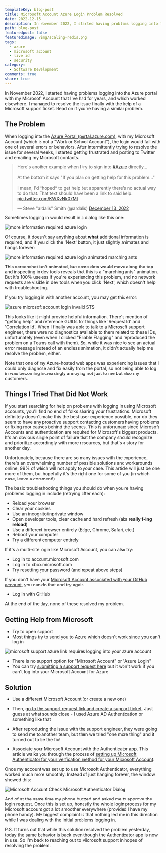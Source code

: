```yaml
---
templateKey: blog-post
title: Microsoft Account Azure Login Problem Resolved
date: 2022-12-15
description: In November 2022, I started having problems logging into the Azure portal with my Microsoft Account that I've had for years, and which worked elsewhere. I managed to resolve the issue finally with the help of a Microsoft support ticket. Read on if you're having a similar problem.
path: blog-post
featuredpost: false
featuredimage: /img/scaling-redis.png
tags:
  - azure
  - microsoft account
  - live id
  - security
category:
  - Software Development
comments: true
share: true
---
```


In November 2022, I started having problems logging into the Azure portal with my Microsoft Account that I've had for years, and which worked elsewhere. I managed to resolve the issue finally with the help of a Microsoft support ticket. Read on if you're having a similar problem.

## The Problem

When logging into the [Azure Portal (portal.azure.com)](https://portal.azure.com), with my Microsoft Account (which is not a "Work or School Account"), the login would fail with one of several errors or behaviors. After intermittently trying to resolve the issue for several weeks, I started getting frustrated and posting to Twitter and emailing my Microsoft contacts.

<blockquote class="twitter-tweet"><p lang="en" dir="ltr">Here&#39;s another example when I try to sign into <a href="https://twitter.com/hashtag/Azure?src=hash&amp;ref_src=twsrc%5Etfw">#Azure</a> directly...<br><br>At the bottom it says &quot;If you plan on getting help for this problem...&quot;<br><br>I mean, I&#39;d *hoped* to get help but apparently there&#39;s no actual way to do that. That text should have been a link to said help. <a href="https://t.co/KWXvNk07Mt">pic.twitter.com/KWXvNk07Mt</a></p>&mdash; Steve &quot;ardalis&quot; Smith (@ardalis) <a href="https://twitter.com/ardalis/status/1602682177262592000?ref_src=twsrc%5Etfw">December 13, 2022</a></blockquote> <script async src="https://platform.twitter.com/widgets.js" charset="utf-8"></script>

Sometimes logging in would result in a dialog like this one:

![more information required azure login](/img/azure-login-more-information-required0.png)

Of course, it doesn't say anything about **what** additional information is required, and if you click the 'Next' button, it just slightly animates and hangs forever:

![more information required azure login animated marching ants](/img/azure-login-more-information-required.png)

This screenshot isn't animated, but some dots would move along the top and inspecting in dev tools reveals that this is a "marching ants" animation. But it's 100% useless if you're experiencing this problem, and no network requests are visible in dev tools when you click 'Next', which doesn't help with troubleshooting.

If you try logging in with another account, you may get this error:

![azure microsoft account login invalid STS](/img/azure-login-invalid-sts.png)

This looks like it might provide helpful information. There's mention of "getting help" and reference GUIDs for things like 'Request Id' and 'Correlation Id'. When I finally was able to talk to a Microsoft support engineer, there were no diagnostics available to them related to these IDs, unfortunately (even when I clicked "Enable Flagging" and reproduced the problem on a Teams call with them). So, while it was nice to see an actual error message instead of an endless animation, it didn't actually help me resolve the problem, either.

Note that one of my Azure-hosted web apps was experiencing issues that I could only diagnose and fix easily from the portal, so not being able to log in was becoming increasingly annoying not just to me but also my customers.

## Things I Tried That Did Not Work

If you start searching for help on problems with logging in using Microsoft accounts, you'll find no end of folks sharing your frustrations. Microsoft definitely doesn't make this the best user experience possible, nor do they seem to have any proactive support contacting customers having problems or fixing root causes behind the scenes. This is unfortunate since Microsoft Accounts and authentication are required for Microsoft's biggest products. It's an obvious single point of failure that the company should recognize and prioritize accordingly with more resources, but that's a story for another day.

Unfortunately, because there are so many issues with the experience, there's an overwhelming number of possible solutions and workarounds online, 99% of which will not apply to your case. This article will just be one more of them, but hopefully it's the right one for some of you (in which case, leave a comment!).

The basic troubleshooting things you should do when you're having problems logging in include (retrying after each):

- Reload your browser
- Clear your cookies
- Use an incognito/inprivate window
- Open developer tools, clear cache and hard refresh (aka **really f-ing reload**)
- Use a different browser entirely (Edge, Chrome, Safari, etc.)
- Reboot your computer
- Try a different computer entirely

If it's a multi-site login like Microsoft Account, you can also try:

- Log in to account.microsoft.com
- Log in to xbox.microsoft.com
- Try resetting your password (and repeat above steps)

If you don't have your [Microsoft Account associated with your GitHub account](https://support.microsoft.com/en-us/account-billing/link-your-github-account-and-microsoft-account-c9b04f45-8978-448e-bb90-0503d22d7ea1), you can do that and try again.

- Log in with GitHub

At the end of the day, none of these resolved my problem.

## Getting Help from Microsoft

- Try to open support
- Most things try to send you to Azure which doesn't work since you can't log in

![microsoft support azure link requires logging into your azure account](/img/microsoft-support-azure.png)

- There is no support option for "Microsoft Account" or "Azure Login"
- You can try [submitting a support request here](https://support.microsoft.com/oas/?prid=15470) but it won't work if you can't log into your Microsoft Account for Azure

## Solution

- Use a different Microsoft Account (or create a new one)
- Then, [go to the support request link and create a support ticket](https://support.microsoft.com/oas/?prid=15470). Just guess at what sounds close - I used Azure AD Authentication or something like that
- After reproducing the issue with the support engineer, they were going to send me to another team, but then we tried "one more thing" and it turned out to be the fix!

- Associate your Microsoft Account with the Authenticator app. This article walks you through the process of [setting up Microsoft Authenticator for your verfication method for your Microsoft Account](https://support.microsoft.com/en-us/account-billing/set-up-the-microsoft-authenticator-app-as-your-verification-method-33452159-6af9-438f-8f82-63ce94cf3d29).

Once my account was set up to use Microsoft Authenticator, everything worked much more smoothly. Instead of just hanging forever, the window showed this:

![Microsoft Account Check Microsoft Authenticator Dialog](/img/azure-login-authenticator.png)

And of at the same time my phone buzzed and asked me to approve the login request. Once this is set up, honestly the whole login process for my Microsoft account got a lot smoother everywhere (provided I have my phone handy). My biggest complaint is that nothing led me in this direction while I was dealing with the initial problems logging in.

P.S. It turns out that while this solution resolved the problem yesterday, today the same behavior is back even though the Authenticator app is now in use. So I'm back to reaching out to Microsoft support in hopes of resolving the problem.

